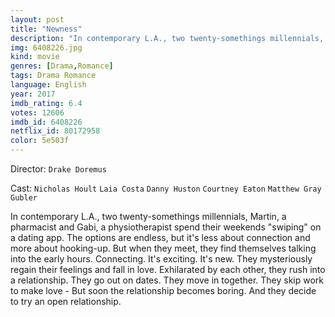 ```yaml
---
layout: post
title: "Newness"
description: "In contemporary L.A., two twenty-somethings millennials, Martin, a pharmacist and Gabi, a physiotherapist spend their weekends swiping on a dating app. The options are endless, but it's less about connection and more about hooking-up. But when they meet, they find themselves talking into the early hours. Connecting. It's exciting. It's new. They mysteriously regain their feelings and fall in love. Exhilarated by each other, they rush into a relationship. They go out on dates. They move in together. They skip work to make love - But soon the relationship becomes boring. And they decide .."
img: 6408226.jpg
kind: movie
genres: [Drama,Romance]
tags: Drama Romance 
language: English
year: 2017
imdb_rating: 6.4
votes: 12606
imdb_id: 6408226
netflix_id: 80172958
color: 5e503f
---
```

Director: `Drake Doremus`  

Cast: `Nicholas Hoult` `Laia Costa` `Danny Huston` `Courtney Eaton` `Matthew Gray Gubler` 

In contemporary L.A., two twenty-somethings millennials, Martin, a pharmacist and Gabi, a physiotherapist spend their weekends "swiping" on a dating app. The options are endless, but it's less about connection and more about hooking-up. But when they meet, they find themselves talking into the early hours. Connecting. It's exciting. It's new. They mysteriously regain their feelings and fall in love. Exhilarated by each other, they rush into a relationship. They go out on dates. They move in together. They skip work to make love - But soon the relationship becomes boring. And they decide to try an open relationship.